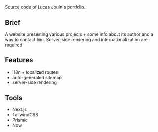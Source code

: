 Source code of Lucas Jouin's portfolio.


## Brief

A website presenting various projects + some info about its author and a way to contact him.
Server-side rendering and internationalization are required
## Features
- i18n + localized routes
- auto-generated sitemap
- server-side rendering
## Tools
- Next.js
- TailwindCSS
- Prismic
- Now
